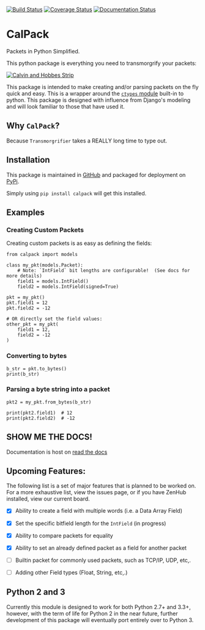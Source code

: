 [![Build Status](https://travis-ci.org/KronoSKoderS/CalPack.svg?branch=prod)](https://travis-ci.org/KronoSKoderS/CalPack) 
[![Coverage Status](https://coveralls.io/repos/github/KronoSKoderS/CalPack/badge.svg?branch=prod)](https://coveralls.io/github/KronoSKoderS/CalPack?branch=dev) 
[![Documentation Status](https://readthedocs.org/projects/concorde/badge/?version=latest)](http://concorde.readthedocs.io/en/latest/?badge=latest)

# CalPack
Packets in Python Simplified.  

This python package is everything you need to transmorgrify your packets:  

[![Calvin and Hobbes Strip](http://assets.amuniversal.com/8d40c700deba01317193005056a9545d)](http://www.gocomics.com/calvinandhobbes/1987/03/23)

This package is intended to make creating and/or parsing packets on the fly quick and easy.  This is a wrapper around 
the [`ctypes` module](https://docs.python.org/dev/library/ctypes.html) built-in to python. This package is designed 
with influence from Django's modeling and will look familiar to those that have used it.

## Why `CalPack`?

Because `Transmorgrifier` takes a REALLY long time to type out.  

## Installation

This package is maintained in [GitHub](https://github.com/KronoSKoderS/CalPack) and packaged for deployment on [PyPi](https://pypi.python.org/pypi/calpack).  

Simply using `pip install calpack` will get this installed.
 
## Examples
### Creating Custom Packets

Creating custom packets is as easy as defining the fields:
    
    from calpack import models
    
    class my_pkt(models.Packet):
        # Note: `IntField` bit lengths are configurable!  (See docs for more details)
        field1 = models.IntField()
        field2 = models.IntField(signed=True)

    pkt = my_pkt()
    pkt.field1 = 12
    pkt.field2 = -12

    # OR directly set the field values:
    other_pkt = my_pkt(
        field1 = 12,
        field2 = -12
    )

### Converting to bytes

    b_str = pkt.to_bytes()
    print(b_str)

### Parsing a byte string into a packet

    pkt2 = my_pkt.from_bytes(b_str)

    print(pkt2.field1)  # 12
    print(pkt2.field2)  # -12

## SHOW ME THE DOCS!
Documentation is host on [read the docs](https://readthedocs.org/projects/concorde/)


## Upcoming Features:
The following list is a set of major features that is planned to be worked on.  For a more exhaustive list, view the
issues page, or if you have ZenHub installed, view our current board. 

- [x] Ability to create a field with multiple words (i.e. a Data Array Field)
- [x] Set the specific bitfield length for the `IntField` (in progress)
- [x] Ability to compare packets for equality
- [x] Ability to set an already defined packet as a field for another packet
- [ ] Builtin packet for commonly used packets, such as TCP/IP, UDP, etc,.
- [ ] Adding other Field types (Float, String, etc,.)


## Python 2 and 3
Currently this module is designed to work for both Python 2.7+ and 3.3+, however, with the term of life for Python 2 in the 
near future, further development of this package will eventually port entirely over to Python 3.
